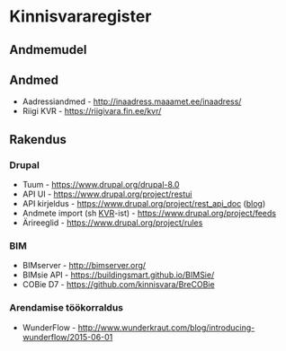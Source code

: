 # Kinnisvararegister

## Andmemudel

## Andmed
* Aadressiandmed - http://inaadress.maaamet.ee/inaadress/
* Riigi KVR - https://riigivara.fin.ee/kvr/

## Rakendus
### Drupal
* Tuum - https://www.drupal.org/drupal-8.0
* API UI - https://www.drupal.org/project/restui
* API kirjeldus - https://www.drupal.org/project/rest_api_doc ([blog](https://drupalwatchdog.com/volume-4/issue-2/building-self-documenting-rest-api))
* Andmete import (sh [KVR](https://riigivara.fin.ee/kvr/)-ist) - https://www.drupal.org/project/feeds
* Ärireeglid - https://www.drupal.org/project/rules

### BIM
* BIMserver - http://bimserver.org/
* BIMsie API - https://buildingsmart.github.io/BIMSie/
* COBie D7 - https://github.com/kinnisvara/BreCOBie

### Arendamise töökorraldus
* WunderFlow - http://www.wunderkraut.com/blog/introducing-wunderflow/2015-06-01

